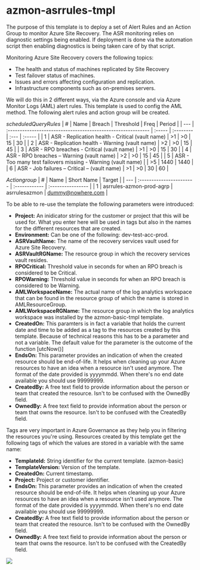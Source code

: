 # azmon-asrrules-tmpl

The purpose of this template is to deploy a set of Alert Rules and an Action Group to monitor Azure Site Recovery. The ASR monitoring relies on diagnostic settings being enabled. If deployment is done via the automation script then enabling diagnostics is being taken care of by that script. 

Monitoring Azure Site Recovery covers the following topics:
- The health and status of machines replicated by Site Recovery
- Test failover status of machines.
- Issues and errors affecting configuration and replication.
- Infrastructure components such as on-premises servers.

We will do this in 2 different ways, via the Azure console and via Azure Monitor Logs (AML) alert rules. This template is used to config the AML method. The following alert rules and action group will be created.

_scheduledQueryRules_
| #   | Name                                                         | Breach | Threshold | Freq | Period |
| --- | :----------------------------------------------------------- | :----- | :-------- | :--- | :----- |
| 1   | ASR - Replication health - Critical (vault name)             | >1     | >0        | 15   | 30     |
| 2   | ASR - Replication health - Warning (vault name)              | >2     | >0        | 15   | 45     |
| 3   | ASR - RPO breaches - Critical (vault name)                   | >1     | >0        | 15   | 30     |
| 4   | ASR - RPO breaches – Warning (vault name)                    | >2     | >0        | 15   | 45     |
| 5   | ASR - Too many test failovers missing - Warning (vault name) |        | >5        | 1440 | 1440   |
| 6   | ASR - Job failures – Critical – (vault name)                 | >1     | >0        | 30   | 60     |

_Actiongroup_
| #   | Name                     | Short Name    | Target            |
| --- | :----------------------- | :------------ | :---------------- |
| 1   | asrrules-azmon-prod-agrp | asrrulesazmon | dummy@nowhere.com |

To be able to re-use the template the following parameters were introduced:

- **Project:** An inidicator string for the customer or project that this will be used for. What you enter here will be used in tags but also in the names for the different resources that are created.
- **Environment:** Can be one of the following: dev-test-acc-prod.
- **ASRVaultName:** The name of the recovery services vault used for Azure Site Recovery.
- **ASRVaultRGName:** The resource group in which the recovery services vault resides.
- **RPOCritical:** Threshold value in seconds for when an RPO breach is considered to be Critical.
- **RPOWarning:** Threshold value in seconds for when an RPO breach is considered to be Warning.
- **AMLWorkspaceName:** The actual name of the log analytics workspace that can be found in the resource group of which the name is stored in AMLResourceGroup.
- **AMLWorkspaceRGName:** The resource group in which the log analytics workspace was installed by the azmon-basic-tmpl template.
- **CreatedOn:** This paramters is in fact a variable that holds the current date and time to be added as a tag to the resources created by this template. Because of technical reasons this has to be a parameter and not a variable. The default value for the parameter is the outcome of the function [utcNow()]
- **EndsOn:** This parameter provides an indication of when the created resource should be end-of-life. It helps when cleaning up your Azure resources to have an idea when a resource isn't used anymore. The format of the date provided is yyyymmdd. When there's no end date available you should use 99999999.
- **CreatedBy:** A free text field to provide information about the person or team that created the resource. Isn't to be confused with the OwnedBy field.
- **OwnedBy:** A free text field to provide information about the person or team that owns the resource. Isn't to be confused with the CreatedBy field.

Tags are very important in Azure Governance as they help you in filtering the resources you're using. Resources created by this template get the following tags of which the values are stored in a variable with the same name:

- **TemplateId:** String identifier for the current template. (azmon-basic)
- **TemplateVersion:** Version of the template.
- **CreatedOn:** Current timestamp.
- **Project:** Project or customer identifier.
- **EndsOn:** This parameter provides an indication of when the created resource should be end-of-life. It helps when cleaning up your Azure resources to have an idea when a resource isn't used anymore. The format of the date provided is yyyymmdd. When there's no end date available you should use 99999999.
- **CreatedBy:** A free text field to provide information about the person or team that created the resource. Isn't to be confused with the OwnedBy field.
- **OwnedBy:** A free text field to provide information about the person or team that owns the resource. Isn't to be confused with the CreatedBy field.


<a href="https://portal.azure.com/#create/Microsoft.Template/uri/https%3A%2F%2Fraw.githubusercontent.com%2Fmydur%2FARMtemplates%2Fmaster%2Fazmon-asrrules-tmpl%2F%5Fworking%2Ftemplate.json" target="_blank">
<img src="http://azuredeploy.net/deploybutton.png"/>
</a><br />
